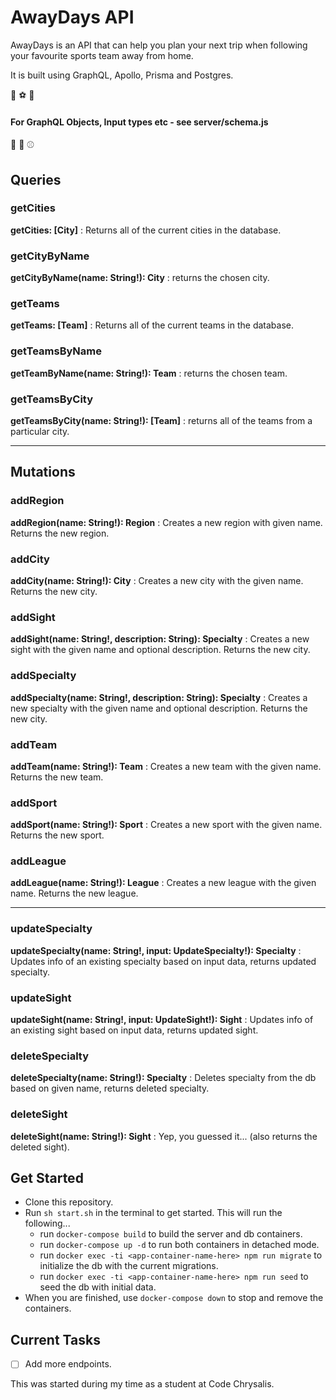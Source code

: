 # AwayDays API

AwayDays is an API that can help you plan your next trip when following your favourite sports team away from home.

It is built using GraphQL, Apollo, Prisma and Postgres.

:basketball: :soccer: :rugby_football:

#### For GraphQL Objects, Input types etc - see server/schema.js

:tennis: :football: :baseball:

## Queries

### getCities

**getCities: [City]**
: Returns all of the current cities in the database.

### getCityByName

**getCityByName(name: String!): City**
: returns the chosen city.

### getTeams

**getTeams: [Team]**
: Returns all of the current teams in the database.

### getTeamsByName

**getTeamByName(name: String!): Team**
: returns the chosen team.

### getTeamsByCity

**getTeamsByCity(name: String!): [Team]**
: returns all of the teams from a particular city.

---

## Mutations

### addRegion

**addRegion(name: String!): Region**
: Creates a new region with given name. Returns the new region.

### addCity

**addCity(name: String!): City**
: Creates a new city with the given name. Returns the new city.

### addSight

**addSight(name: String!, description: String): Specialty**
: Creates a new sight with the given name and optional description. Returns the new city.

### addSpecialty

**addSpecialty(name: String!, description: String): Specialty**
: Creates a new specialty with the given name and optional description. Returns the new city.

### addTeam

**addTeam(name: String!): Team**
: Creates a new team with the given name. Returns the new team.

### addSport

**addSport(name: String!): Sport**
: Creates a new sport with the given name. Returns the new sport.

### addLeague

**addLeague(name: String!): League**
: Creates a new league with the given name. Returns the new league.

---

### updateSpecialty

**updateSpecialty(name: String!, input: UpdateSpecialty!): Specialty**
: Updates info of an existing specialty based on input data, returns updated specialty.

### updateSight

**updateSight(name: String!, input: UpdateSight!): Sight**
: Updates info of an existing sight based on input data, returns updated sight.


### deleteSpecialty

**deleteSpecialty(name: String!): Specialty**
: Deletes specialty from the db based on given name, returns deleted specialty.

### deleteSight

**deleteSight(name: String!): Sight**
: Yep, you guessed it... (also returns the deleted sight).

## Get Started

- Clone this repository.
- Run `sh start.sh` in the terminal to get started. This will run the following...
  - run `docker-compose build` to build the server and db containers.
  - run `docker-compose up -d` to run both containers in detached mode.
  - run `docker exec -ti <app-container-name-here> npm run migrate` to initialize the db with the current migrations.
  - run `docker exec -ti <app-container-name-here> npm run seed` to seed the db with initial data.
- When you are finished, use `docker-compose down` to stop and remove the containers.

## Current Tasks

- [ ] Add more endpoints.

This was started during my time as a student at Code Chrysalis.
